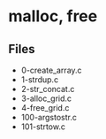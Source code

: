 # malloc, free

## Files

- 0-create_array.c
- 1-strdup.c
- 2-str_concat.c
- 3-alloc_grid.c
- 4-free_grid.c
- 100-argstostr.c
- 101-strtow.c
